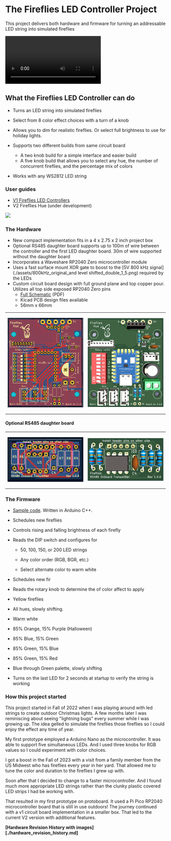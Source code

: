 # The Fireflies LED Controller Project

This project delivers both hardware and firmware for turning an addressable LED string into simulated fireflies

<video src="C:\git\fireflies_project\assets\IMG_0222.MOV"></video>

## What the Fireflies LED Controller can do
* Turns an LED string into simulated fireflies
* Select from 8 color effect choices with a turn of a knob
* Allows you to dim for realistic fireflies. Or select full brightness to use for holiday lights.
* Supports two different builds from same circuit board
  * A two knob build for a simple interface and easier build
  * A five knob build that allows you to select any hue, the number of concurrent fireflies, and the percentage mix of colors

* Works with any WS2812 LED string

### User guides

* [V1 Fireflies LED Controllers](https://github.com/JamesByers/fireflies_led_controllers)
* V2 Fireflies Hue (under development)

<p align="left"><img src="./assets/Fireflies_2_0_1_board_photo.png" height=400 ></img></p>

### The Hardware

* New compact implementation fits in a 4 x 2.75 x 2 inch project box
* Optional RS485 daughter board supports up to 100m of wire between the controller and the first LED daughter board.  30m of wire supported without the daughter board
* Incorporates a Waveshare RP2040 Zero microcontroller module
* Uses a fast surface mount XOR gate to boost to the [5V 800 kHz signal](./assets/800kHz_original_and level shifted_double_1_5.png) required by the LEDs
* Custom circuit board design with full ground plane and top copper pour.  Utilizes all top side exposed RP2040 Zero pins
  * [Full Schematic](Fireflies_2_0_1_schematic.pdf) (PDF)
  * Kicad PCB design files available
  * 56mm x 66mm

<table>
  <tr>
    <td>
    	<p align=center>
            <img src="./assets/Fireflies_hue_v2_1_0_top.png" alt="1" width = 400px ></p>
	</td>
    <td>
        <p align=center>
            <img src="./assets/Fireflies_2_1_0_board_3d.png"  alt="2" width = 400px ></p>
    </td>
  </tr> 
</table>

#### Optional RS485 daughter board

<table>
  <tr>
    <td>
    	<p align=center>
            <img src="./assets/Fireflies_hue_RS485_daughter_board_1_0_0.png" alt="1" width = 250px></p>
	</td>
    <td>
        <p align=center>
            <img src="./assets/Fireflies_hue_RS485_daughter_board_1_0_0_3d_crop.png"  alt="2" width = 250px ></p>
    </td>
  </tr> 
</table>

### The Firmware

*  [Sample code](./code/Firefly_and_rainbow_rpzero_dimmer_brd_2_0_1). Written in Arduino C++. 

* Schedules new fireflies

* Controls rising and falling brightness of each firefly

* Reads the DIP switch and configures for
  * 50, 100, 150, or 200 LED strings
  
  * Any color order (RGB, BGR, etc.)
  
  * Select alternate color to warm white
  
*  Schedules new fir
* Reads the rotary knob to determine the of color affect to apply
* Yellow fireflies
  
* All hues, slowly shifting.
  
* Warm white
  
* 85% Orange, 15% Purple (Halloween)
  
* 85% Blue, 15% Green
  
* 85% Green, 15% Blue
  
* 85% Green, 15% Red
  
* Blue through Green palette, slowly shifting
* Turns on the last LED for 2 seconds at startup to verify the string is working

### How this project started

This project started in Fall of 2022 when I was playing around with led strings to create outdoor Christmas lights.  A few months later I was reminiscing about seeing "lightning bugs" every summer while I was growing up.  The idea gelled to simulate the fireflies those fireflies so I could enjoy the effect any time of year.  

My first prototype employed a Arduino Nano as the microcontroller.  It was able to support five simultaneous LEDs.  And I used three knobs for RGB values so I could experiment with color choices.

I got a boost in the Fall of 2023 with a visit from a family member from the US Midwest who has fireflies every year in her yard.  That allowed me to tune the color and duration to the fireflies I grew up with.  

Soon after that I decided to change to a faster microcontroller.  And I found much more appropriate LED strings rather than the clunky plastic covered LED strips I had be working with.

That resulted in my first prototype on protoboard.  It used a Pi Pico RP2040 microcontroller board that is still in use outdoors!  The journey continued with a v1 circuit board implementation in a smaller box.  That led to the current V2 version with additional features.   

**[Hardware Revision History with images][./hardware_revision_history.md]**


